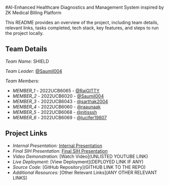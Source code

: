 #AI-Enhanced Healthcare Diagnostics and Management System inspired by ZK Medical Billing Platform


This README provides an overview of the project, including team details, relevant links, tasks completed, tech stack, key features, and steps to run the project locally.

## Team Details

*Team Name:* SHIELD

*Team Leader:* [@Saumil004](https://github.com/Saumil004)

*Team Members:*

- *MEMBER_1* - 2022UCB6065 - [@RajGITTY](https://github.com/RajGITTY)
- *MEMBER_2* - 2022UCB6020 - [@Saumil004](https://github.com/Saumil004)
- *MEMBER_3* - 2022UCB6043 - [@sarthak2004](https://github.com/sarthak2004)
- *MEMBER_4* - 2022UCB6060 - [@raaunaak](https://github.com/raaunaak)
- *MEMBER_5* - 2022UCB6068 - [@nitisssh](https://github.com/nitisssh)
- *MEMBER_6* - 2022UCB6069 - [@lucifer19807](https://github.com/lucifer19807)

## Project Links

- *Internal Presentation:* [Internal Presentation](https://github.com/lucifer19807/TEAM_NAME-SHIELD/blob/main/files/INTERNAL%20SIH_SHIELD.pptx)
- *Final SIH Presentation:* [Final SIH Presentation](https://github.com/lucifer19807/TEAM_NAME-SHIELD/blob/main/files/INTERNAL%20SIH_SHIELD.pptx)
- *Video Demonstration:* [Watch Video](UNLISTED YOUTUBE LINK)
- *Live Deployment:* [View Deployment](DEPLOYED LINK IF ANY)
- *Source Code:* [GitHub Repository](GITHUB LINK TO THE REPO)
- *Additional Resources:* [Other Relevant Links](ANY OTHER RELEVANT LINKS)